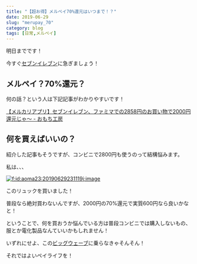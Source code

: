 ```yaml
---
title: "【超お得】メルペイ70%還元はいつまで！？"
date: 2019-06-29
slug: "merupay_70"
category: blog
tags: [日常,メルペイ]
---
```

<p>明日までです！</p>

<p>今すぐ<a class="keyword" href="http://d.hatena.ne.jp/keyword/%A5%BB%A5%D6%A5%F3%A5%A4%A5%EC%A5%D6%A5%F3">セブンイレブン</a>に急ぎましょう！</p>

<h2>メルペイ？70%還元？</h2>

<p>何の話？という人は下記記事がわかりやすいです！</p>

<p><a href="http://omochi-comb.hatenablog.com/entry/2019/06/14/150318">&#x3010;&#x30E1;&#x30EB;&#x30AB;&#x30EA;&#x30A2;&#x30D7;&#x30EA;&#x3011;&#x30BB;&#x30D6;&#x30F3;&#x30A4;&#x30EC;&#x30D6;&#x30F3;&#x3001;&#x30D5;&#x30A1;&#x30DF;&#x30DE;&#x3067;&#x306E;2858&#x5186;&#x306E;&#x304A;&#x8CB7;&#x3044;&#x7269;&#x3067;2000&#x5186;&#x9084;&#x5143;&#x3058;&#x3083;&#x301C; - &#x304A;&#x3082;&#x3061;&#x5DE5;&#x623F;</a></p>

<h2>何を買えばいいの？</h2>

<p>紹介した記事もそうですが、コンビニで2800円も使うのって結構悩みます。</p>

<p>私は、、、</p>

<p><span itemscope itemtype="http://schema.org/Photograph"><a href="http://f.hatena.ne.jp/aoma23/20190629231119" class="hatena-fotolife" itemprop="url"><img src="https://cdn-ak.f.st-hatena.com/images/fotolife/a/aoma23/20190629/20190629231119.jpg" alt="f:id:aoma23:20190629231119j:image" title="f:id:aoma23:20190629231119j:image" class="hatena-fotolife" itemprop="image"></a></span></p>

<p>このリュックを買いました！</p>

<p>普段なら絶対買わないんですが、2000円の70%還元で実質600円なら良いかなと！</p>

<p>ということで、何を買おうか悩んでいる方は普段コンビニでは購入しないもの、服とか電化製品なんていいかもしれません！</p>

<p>いずれにせよ、この<a class="keyword" href="http://d.hatena.ne.jp/keyword/%A5%D3%A5%C3%A5%B0%A5%A6%A5%A7%A1%BC%A5%D6">ビッグウェーブ</a>に乗らなきゃそんそん！</p>

<p>それではよいペイライフを！</p>

